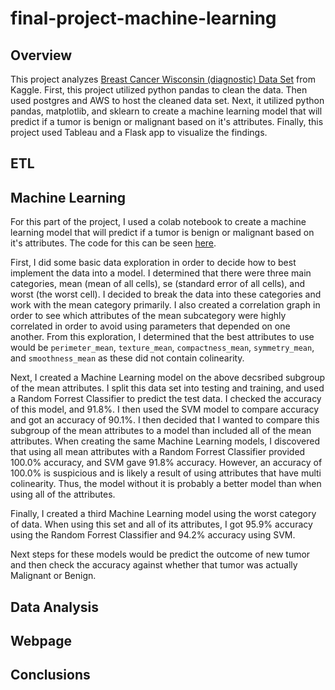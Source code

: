 # final-project-machine-learning

## Overview
This project analyzes [Breast Cancer Wisconsin (diagnostic) Data Set](https://www.kaggle.com/uciml/breast-cancer-wisconsin-data) from Kaggle. First, this project utilized python pandas to clean the data. Then used postgres and AWS to host the cleaned data set. Next, it utilized python pandas, matplotlib, and sklearn to create a machine learning model that will predict if a tumor is benign or malignant based on it's attributes. Finally, this project used Tableau and a Flask app to visualize the findings. 

## ETL

## Machine Learning
For this part of the project, I used a colab notebook to create a machine learning model that will predict if a tumor is benign or malignant based on it's attributes. The code for this can be seen [here](MachineLearning.ipynb). 

First, I did some basic data exploration in order to decide how to best implement the data into a model. I determined that there were three main categories, mean (mean of all cells), se (standard error of all cells), and worst (the worst cell). I decided to break the data into these categories and work with the mean category primarily. I also created a correlation graph in order to see which attributes of the mean subcategory were highly correlated in order to avoid using parameters that depended on one another. From this exploration, I determined that the best attributes to use would be  `perimeter_mean`, `texture_mean`, `compactness_mean`, `symmetry_mean`, and `smoothness_mean` as these did not contain colinearity.

Next, I created a Machine Learning model on the above decsribed subgroup of the mean attributes. I split this data set into testing and training, and used a Random Forrest Classifier to predict the test data. I checked the accuracy of this model, and 91.8%. I then used the SVM model to compare accuracy and got an accuracy of 90.1%. I then decided that I wanted to compare this subgroup of the mean attributes to a model than included all of the mean attributes. When creating the same Machine Learning models, I discovered that using all mean attributes with a Random Forrest Classifier provided 100.0% accuracy, and SVM gave 91.8% accuracy. However, an accuracy of 100.0% is suspicious and is likely a result of using attributes that have multi colinearity. Thus, the model without it is probably a better model than when using all of the attributes.

Finally, I created a third Machine Learning model using the worst category of data. When using this set and all of its attributes, I got 95.9% accuracy using the Random Forrest Classifier and 94.2% accuracy using SVM.

Next steps for these models would be predict the outcome of new tumor and then check the accuracy against whether that tumor was actually Malignant or Benign.

## Data Analysis

## Webpage

## Conclusions
